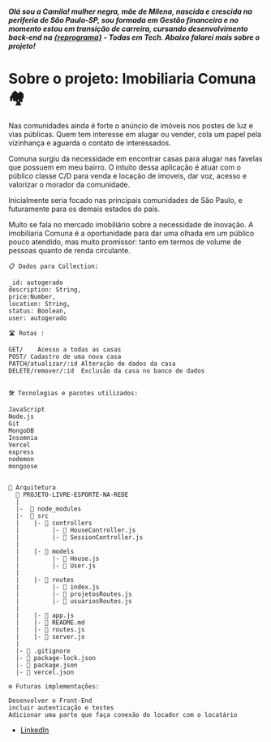 

##### Olá sou a Camila! mulher negra, mãe de Milena, nascida e crescida na periferia de São Paulo-SP, sou formada em Gestão financeira e no momento estou em transição de carreira, cursando desenvolvimento back-end na [{reprograma}](https://reprograma.com.br/) - Todas em Tech. Abaixo falarei mais sobre o projeto!


 # Sobre o projeto: Imobiliaria Comuna 🏘️
 

 Nas comunidades ainda é forte o anúncio de imóveis nos postes de luz e vias públicas. Quem tem interesse em alugar ou vender, cola um papel pela vizinhança e aguarda o contato de interessados.

 Comuna surgiu da necessidade em encontrar casas para alugar nas favelas que possuem em meu bairro. O intuito dessa aplicação é atuar com o público classe C/D para venda e locação de imoveis, dar voz, acesso e valorizar o morador da comunidade.

Inicialmente seria focado nas principais comunidades de São Paulo, e futuramente para os demais estados do país.

Muito se fala no mercado imobiliário sobre a necessidade de inovação. A imobiliaria Comuna é a oportunidade para dar uma olhada em um público pouco atendido, mas muito promissor: tanto em termos de volume de pessoas quanto de renda circulante.

 

```
📋 Dados para Collection:

_id: autogerado 
description: String,
price:Number,
location: String,
status: Boolean,
user: autogerado

🛣️ Rotas :

GET/	Acesso a todas as casas
POST/ Cadastro de uma nova casa
PATCH/atualizar/:id Alteração de dados da casa
DELETE/remover/:id	Exclusão da casa no banco de dados


🛠️ Tecnologias e pacotes utilizados:

JavaScript
Node.js
Git
MongoDB
Insomnia
Vercel
express
nodemon
mongoose


📁 Arquitetura
  📁 PROJETO-LIVRE-ESPORTE-NA-REDE
  | 
  |-  📁 node_modules 
  |-  📁 src 
  |    |- 📁 controllers  
  |         |- 📄 HouseController.js   
  |         |- 📄 SessionController.js
  |  
  |    |- 📁 models 
  |         |- 📄 House.js 
  |         |- 📄 User.js 
  |  
  |    |- 📁 routes  
  |         |- 📄 index.js   
  |         |- 📄 projetosRoutes.js 
  |         |- 📄 usuariosRoutes.js 
  |
  |    |- 📄 app.js 
  |    |- 📄 README.md  
  |    |- 📄 routes.js 
  |    |- 📄 server.js
  |
  |- 📄 .gitignore  
  |- 📄 package-lock.json  
  |- 📄 package.json 
  |- 📄 vercel.json  

⚙️ Futuras implementações:

Desenvolver o Front-End
incluir autenticação e testes
Adicionar uma parte que faça conexão do locador com o locatário

```
- [LinkedIn](https://www.linkedin.com/in/camilarosadossantos/) 
